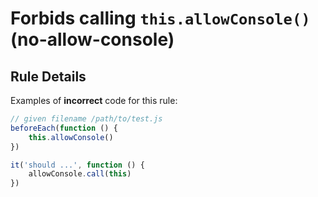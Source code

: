 # Forbids calling `this.allowConsole()` (no-allow-console)

## Rule Details

Examples of **incorrect** code for this rule:

```js
// given filename /path/to/test.js
beforeEach(function () {
    this.allowConsole()
})

it('should ...', function () {
    allowConsole.call(this)
})
```
